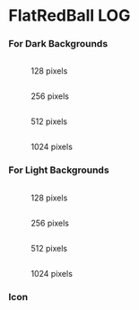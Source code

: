 # FlatRedBall LOG

### For Dark Backgrounds

<figure><img src="../media/2016-01-logo-reverse-128.png" alt=""><figcaption><p>128 pixels</p></figcaption></figure>

<figure><img src="../media/2016-01-logo-reverse-256.png" alt=""><figcaption><p>256 pixels</p></figcaption></figure>

<figure><img src="../media/2016-01-logo-reverse-512.png" alt=""><figcaption><p>512 pixels</p></figcaption></figure>

<figure><img src="../media/2016-01-logo-reverse-1024-1024x175.png" alt=""><figcaption><p>1024 pixels</p></figcaption></figure>

### For Light Backgrounds

<figure><img src="../media/2016-01-logo-128.png" alt=""><figcaption><p>128 pixels</p></figcaption></figure>

<figure><img src="../media/2016-01-logo-256.png" alt=""><figcaption><p>256 pixels</p></figcaption></figure>

<figure><img src="../media/2016-01-logo-512.png" alt=""><figcaption><p>512 pixels</p></figcaption></figure>

<figure><img src="../media/2016-01-logo-1024-1024x175.png" alt=""><figcaption><p>1024 pixels</p></figcaption></figure>

### Icon

<figure><img src="../media/2016-01-Icon.png" alt=""><figcaption></figcaption></figure>
